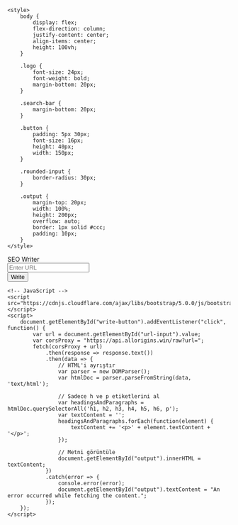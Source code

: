 <html lang="en">
<head>
    <title>Content Writer</title>
    <link rel="stylesheet" href="https://cdnjs.cloudflare.com/ajax/libs/bootstrap/5.0.0/css/bootstrap.min.css">
  
    <style>
        body {
            display: flex;
            flex-direction: column;
            justify-content: center;
            align-items: center;
            height: 100vh;
        }
        
        .logo {
            font-size: 24px;
            font-weight: bold;
            margin-bottom: 20px;
        }
        
        .search-bar {
            margin-bottom: 20px;
        }
        
        .button {
            padding: 5px 30px;
            font-size: 16px;
            height: 40px;
            width: 150px;
        }
        
        .rounded-input {
            border-radius: 30px;
        }
        
        .output {
            margin-top: 20px;
            width: 100%;
            height: 200px;
            overflow: auto;
            border: 1px solid #ccc;
            padding: 10px;
        }
    </style>
</head>
    
<body>
    <div class="logo">SEO Writer</div>
    <div class="search-bar">
        <div class="input-group">
            <input id="url-input" type="text" class="form-control form-control-lg rounded-input" placeholder="Enter URL">
        </div>
    </div>
    <button id="write-button" class="btn btn-primary button">Write</button>
    <div id="output" class="output"></div>

    <!-- JavaScript -->
    <script src="https://cdnjs.cloudflare.com/ajax/libs/bootstrap/5.0.0/js/bootstrap.bundle.min.js"></script>
    <script>
        document.getElementById("write-button").addEventListener("click", function() {
            var url = document.getElementById("url-input").value;
            var corsProxy = "https://api.allorigins.win/raw?url=";
            fetch(corsProxy + url)
                .then(response => response.text())
                .then(data => {
                    // HTML'i ayrıştır
                    var parser = new DOMParser();
                    var htmlDoc = parser.parseFromString(data, 'text/html');
    
                    // Sadece h ve p etiketlerini al
                    var headingsAndParagraphs = htmlDoc.querySelectorAll('h1, h2, h3, h4, h5, h6, p');
                    var textContent = '';
                    headingsAndParagraphs.forEach(function(element) {
                        textContent += '<p>' + element.textContent + '</p>';
                    });
    
                    // Metni görüntüle
                    document.getElementById("output").innerHTML = textContent;
                })
                .catch(error => {
                    console.error(error);
                    document.getElementById("output").textContent = "An error occurred while fetching the content.";
                });
        });
    </script>
</body>
</html>

                   


